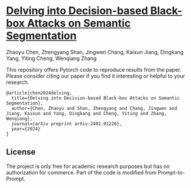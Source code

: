 # [Delving into Decision-based Black-box Attacks on Semantic Segmentation](https://arxiv.org/pdf/2402.01220)

Zhaoyu Chen, Zhengyang Shan, Jingwen Chang, Kaixun Jiang, Dingkang Yang, Yiting Cheng, Wenqiang Zhang

This repository offers Pytorch code to reproduce results from the paper. Please consider citing our paper if you find it interesting or helpful to your research.

```
@article{chen2024delving,
  title={Delving into Decision-based Black-box Attacks on Semantic Segmentation},
  author={Chen, Zhaoyu and Shan, Zhengyang and Chang, Jingwen and Jiang, Kaixun and Yang, Dingkang and Cheng, Yiting and Zhang, Wenqiang},
  journal={arXiv preprint arXiv:2402.01220},
  year={2024}
}
```


## License
The project is only free for academic research purposes but has no authorization for commerce. Part of the code is modified from Prompt-to-Prompt.